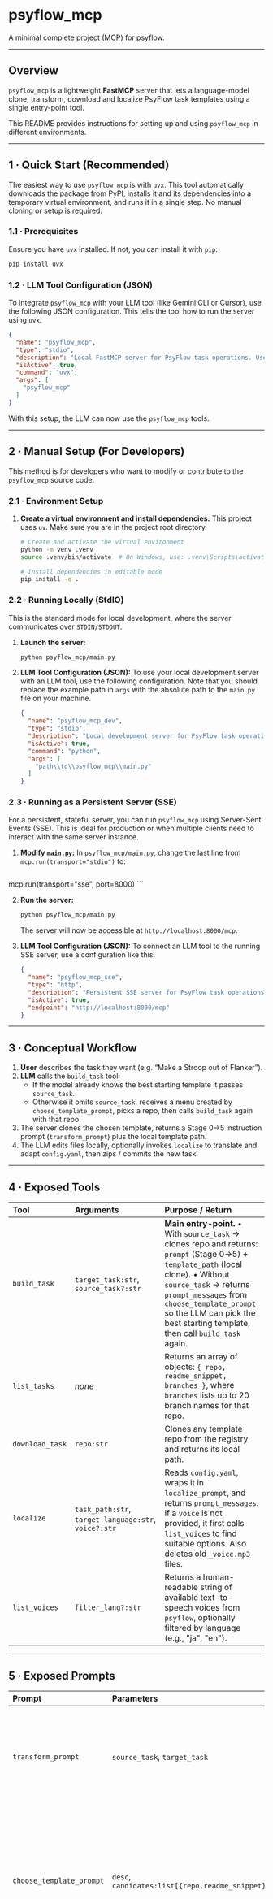 # psyflow_mcp

A minimal complete project (MCP) for psyflow.

---

## Overview

`psyflow_mcp` is a lightweight **FastMCP** server that lets a language-model clone, transform, download and localize PsyFlow task templates using a single entry-point tool.

This README provides instructions for setting up and using `psyflow_mcp` in different environments.

---

## 1 · Quick Start (Recommended)

The easiest way to use `psyflow_mcp` is with `uvx`. This tool automatically downloads the package from PyPI, installs it and its dependencies into a temporary virtual environment, and runs it in a single step. No manual cloning or setup is required.

### 1.1 · Prerequisites

Ensure you have `uvx` installed. If not, you can install it with `pip`:

```bash
pip install uvx
```

### 1.2 · LLM Tool Configuration (JSON)

To integrate `psyflow_mcp` with your LLM tool (like Gemini CLI or Cursor), use the following JSON configuration. This tells the tool how to run the server using `uvx`.

```json
{
  "name": "psyflow_mcp",
  "type": "stdio",
  "description": "Local FastMCP server for PsyFlow task operations. Uses uvx for automatic setup.",
  "isActive": true,
  "command": "uvx",
  "args": [
    "psyflow_mcp"
  ]
}
```

With this setup, the LLM can now use the `psyflow_mcp` tools.

---

## 2 · Manual Setup (For Developers)

This method is for developers who want to modify or contribute to the `psyflow_mcp` source code.

### 2.1 · Environment Setup

1.  **Create a virtual environment and install dependencies:**
    This project uses `uv`. Make sure you are in the project root directory.
    ```bash
    # Create and activate the virtual environment
    python -m venv .venv
    source .venv/bin/activate  # On Windows, use: .venv\Scripts\activate

    # Install dependencies in editable mode
    pip install -e .
    ```

### 2.2 · Running Locally (StdIO)

This is the standard mode for local development, where the server communicates over `STDIN/STDOUT`.

1.  **Launch the server:**
    ```bash
    python psyflow_mcp/main.py
    ```

2.  **LLM Tool Configuration (JSON):**
    To use your local development server with an LLM tool, use the following configuration. Note that you should replace the example path in `args` with the absolute path to the `main.py` file on your machine.

    ```json
    {
      "name": "psyflow_mcp_dev",
      "type": "stdio",
      "description": "Local development server for PsyFlow task operations.",
      "isActive": true,
      "command": "python",
      "args": [
        "path\\to\\psyflow_mcp\\main.py"
      ]
    }
    ```

### 2.3 · Running as a Persistent Server (SSE)

For a persistent, stateful server, you can run `psyflow_mcp` using Server-Sent Events (SSE). This is ideal for production or when multiple clients need to interact with the same server instance.

1.  **Modify `main.py`:**
    In `psyflow_mcp/main.py`, change the last line from `mcp.run(transport="stdio")` to:
    ```python
mcp.run(transport="sse", port=8000)
    ```

2.  **Run the server:**
    ```bash
    python psyflow_mcp/main.py
    ```
    The server will now be accessible at `http://localhost:8000/mcp`.

3.  **LLM Tool Configuration (JSON):**
    To connect an LLM tool to the running SSE server, use a configuration like this:
    ```json
    {
      "name": "psyflow_mcp_sse",
      "type": "http",
      "description": "Persistent SSE server for PsyFlow task operations.",
      "isActive": true,
      "endpoint": "http://localhost:8000/mcp"
    }
    ```

---

## 3 · Conceptual Workflow

1.  **User** describes the task they want (e.g. “Make a Stroop out of Flanker”).
2.  **LLM** calls the `build_task` tool:
    *   If the model already knows the best starting template it passes `source_task`.
    *   Otherwise it omits `source_task`, receives a menu created by `choose_template_prompt`, picks a repo, then calls `build_task` again with that repo.
3.  The server clones the chosen template, returns a Stage 0→5 instruction prompt (`transform_prompt`) plus the local template path.
4.  The LLM edits files locally, optionally invokes `localize` to translate and adapt `config.yaml`, then zips / commits the new task.

---

## 4 · Exposed Tools

| Tool | Arguments | Purpose / Return |
| :--- | :--- | :--- |
| `build_task` | `target_task:str`, `source_task?:str` | **Main entry-point.** • With `source_task` → clones repo and returns: `prompt` (Stage 0→5) **+** `template_path` (local clone). • Without `source_task` → returns `prompt_messages` from `choose_template_prompt` so the LLM can pick the best starting template, then call `build_task` again. |
| `list_tasks` | *none* | Returns an array of objects: `{ repo, readme_snippet, branches }`, where `branches` lists up to 20 branch names for that repo. |
| `download_task` | `repo:str` | Clones any template repo from the registry and returns its local path. |
| `localize` | `task_path:str`, `target_language:str`, `voice?:str` | Reads `config.yaml`, wraps it in `localize_prompt`, and returns `prompt_messages`. If a `voice` is not provided, it first calls `list_voices` to find suitable options. Also deletes old `_voice.mp3` files. |
| `list_voices` | `filter_lang?:str` | Returns a human-readable string of available text-to-speech voices from `psyflow`, optionally filtered by language (e.g., "ja", "en"). |

---

## 5 · Exposed Prompts

| Prompt | Parameters | Description |
| :--- | :--- | :--- |
| `transform_prompt` | `source_task`, `target_task` | Single **User** message containing the full Stage 0→5 instructions to convert `source_task` into `target_task`. |
| `choose_template_prompt` | `desc`, `candidates:list[{repo,readme_snippet}]` | Three **User** messages: task description, template list, and selection criteria. The LLM must reply with **one repo name** or the literal word `NONE`. |
| `localize_prompt` | `yaml_text`, `target_language`, `voice_options?` | Two-message sequence: strict translation instruction + raw YAML. The LLM must return the fully-translated YAML body, adding the `voice: <short_name>` if suitable options were provided. |

---